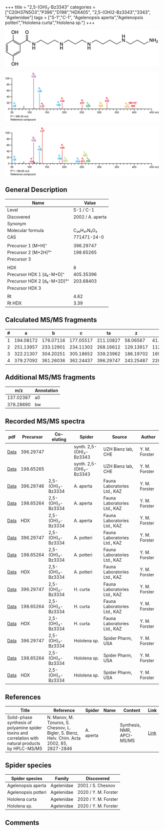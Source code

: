 +++
title = "2,5-(OH)₂-Bz3343"
categories = ["C20H37N5O3","P396","D198","HDX405",
"2,5-(OH)2-Bz3343","3343",
"Agelenidae"]
tags = ["S-1","C-1",
"Agelenopsis aperta","Agelenopsis potteri","Hololena curta","Hololena sp."]
+++

![](/img/2-5-OH2-Bz3343.png)

![](/img_MSMS/396_2-5-OH2-Bz3343.png?classes=border)

![](/img_MSMS/396_2-5-OH2-Bz3343_2.png?classes=border)

## General Description

| Name                        | Value            |
|-----------------------------|------------------|
| Level                       | S-1 / C-1                |
| Discovered                  | 2002 / A. aperta |
| Synonym                     |                  |
| Molecular formula           | C₂₀H₃₇N₅O₃       |
| CAS                         | 771471-24-0      |
|                             |                  |
| Precursor 1 [M+H]⁺          | 396.29747        |
| Precursor 2 [M+2H]²⁺        | 198.65265        |
| Precursor 3                 |                  |
|                             |                  |
| HDX                         | 8                |
| Precursor HDX 1 [d₈-M+D]⁺   | 405.35396        |
| Precursor HDX 2 [d₈-M+2D]²⁺ | 203.68403        |
| Precursor HDX 3             |                  |
|                             |                  |
| Rt                          | 4.62             |
| Rt HDX                      | 3.39             |

## Calculated MS/MS fragments

| # | a         | b         | c         | ta        | z         | y         | tz        |
|---|-----------|-----------|-----------|-----------|-----------|-----------|-----------|
| 1 | 194.08172 | 176.07116 | 177.05517 | 211.10827 | 58.06567  | 41.03912  | 75.09222  |
| 2 | 251.13957 | 233.12901 | 234.11302 | 268.16612 | 129.13917 | 112.11262 | 146.16572 |
| 3 | 322.21307 | 304.20251 | 305.18652 | 339.23962 | 186.19702 | 169.17047 | 203.22357 |
| 4 | 379.27092 | 361.26036 | 362.24437 | 396.29747 | 243.25487 | 226.22832 | 260.28142 |

## Additional MS/MS fragments

| m/z       | Annotation |
|-----------|------------|
| 137.02387 | a0         |
| 378.28690 | bw         |

## Recorded MS/MS spectra

| pdf                                                                | Precursor | Co-eluting       | Spider                  | Source                       | Author        |
|--------------------------------------------------------------------|-----------|------------------|-------------------------|------------------------------|---------------|
| [Data](/pdf/396_2-5-OH2-Bz3343_4-62.pdf)                           | 396.29747 |                  | synth. 2,5-(OH)₂-Bz3343 | UZH Bienz lab, CHE           | Y. M. Forster |
| [Data](/pdf/396_2-5-OH2-Bz3343_4-62_2.pdf)                         | 198.65265 |                  | synth. 2,5-(OH)₂-Bz3343 | UZH Bienz lab, CHE           | Y. M. Forster |
| [Data](/pdf/A-aperta/396_2-5-OH2-Bz3334_2-5-OH2-Bz3343_Aa.pdf)     | 396.29746 | 2,5-(OH)₂-Bz3334 | A. aperta               | Fauna Laboratories Ltd., KAZ | Y. M. Forster |
| [Data](/pdf/A-aperta/396_2-5-OH2-Bz3334_2-5-OH2-Bz3343_Aa_2.pdf)   | 198.65264 | 2,5-(OH)₂-Bz3334 | A. aperta               | Fauna Laboratories Ltd., KAZ | Y. M. Forster |
| [Data](/pdf/A-aperta/396_2-5-OH2-Bz3334_2-5-OH2-Bz3343_Aa_HDX.pdf) | HDX       | 2,5-(OH)₂-Bz3334 | A. aperta               | Fauna Laboratories Ltd., KAZ | Y. M. Forster |
| [Data](/pdf/A-potteri/396_2-5-OH2-Bz3334_2-5-OH2-Bz3343_Ap.pdf) | 396.29747 | 2,5-(OH)₂-Bz3334  | A. potteri | Fauna Laboratories Ltd., KAZ | Y. M. Forster |
| [Data](/pdf/A-potteri/396_2-5-OH2-Bz3334_2-5-OH2-Bz3343_Ap_2.pdf) | 198.65264 | 2,5-(OH)₂-Bz3334  | A. potteri | Fauna Laboratories Ltd., KAZ | Y. M. Forster |
| [Data](/pdf/A-potteri/396_2-5-OH2-Bz3334_2-5-OH2-Bz3343_Ap_HDX.pdf) | HDX | 2,5-(OH)₂-Bz3334  | A. potteri | Fauna Laboratories Ltd., KAZ | Y. M. Forster |
| [Data](/pdf/H-curta/396_2-5-OH2-Bz3334_2-5-OH2-Bz3343_Hc.pdf) | 396.29747 | 2,5-(OH)₂-Bz3334          | H. curta | Fauna Laboratories Ltd., KAZ | Y. M. Forster |
| [Data](/pdf/H-curta/396_2-5-OH2-Bz3334_2-5-OH2-Bz3343_Hc_2.pdf) | 198.65264 | 2,5-(OH)₂-Bz3334          | H. curta | Fauna Laboratories Ltd., KAZ | Y. M. Forster |
| [Data](/pdf/H-curta/396_2-5-OH2-Bz3334_2-5-OH2-Bz3343_Hc_HDX.pdf) | HDX | 2,5-(OH)₂-Bz3334          | H. curta | Fauna Laboratories Ltd., KAZ | Y. M. Forster |
| [Data](/pdf/Hololena-sp/396_2-5-OH2-Bz3334_2-5-OH2-Bz3343_Ho-sp.pdf) | 396.29747 | 2,5-(OH)₂-Bz3334          | Hololena sp. | Spider Pharm, USA | Y. M. Forster |
| [Data](/pdf/Hololena-sp/396_2-5-OH2-Bz3334_2-5-OH2-Bz3343_Ho-sp_2.pdf) | 198.65264 | 2,5-(OH)₂-Bz3334          | Hololena sp. | Spider Pharm, USA | Y. M. Forster |
| [Data](/pdf/Hololena-sp/396_2-5-OH2-Bz3334_2-5-OH2-Bz3343_Ho-sp_HDX.pdf) | HDX | 2,5-(OH)₂-Bz3334          | Hololena sp. | Spider Pharm, USA | Y. M. Forster |

## References

| Title                                                                                                | Reference                                                                                   | Spider    | Name   | Content                    | Link                                              |
|------------------------------------------------------------------------------------------------------|---------------------------------------------------------------------------------------------|-----------|--------|----------------------------|---------------------------------------------------|
| Solid-phase synthesis of polyamine spider toxins and correlation with natural products by HPLC-MS/MS | N. Manov, M. Tzouros, S. Chesnov, L. Bigler, S. Bienz, Helv. Chim. Acta 2002, 85, 2827-2846 | A. aperta |        | Synthesis, NMR, APCI-MS/MS | [Link](https://onlinelibrary.wiley.com/doi/abs/10.1002/1522-2675%28200209%2985%3A9%3C2827%3A%3AAID-HLCA2827%3E3.0.CO%3B2-5) |

## Spider species

| Spider species     | Family     | Discovered        |
|--------------------|------------|-------------------|
| Agelenopsis aperta | Agelenidae | 2001 / S. Chesnov |
| Agelenopsis potteri | Agelenidae | 2020 / Y. M. Forster |
| Hololena curta | Agelenidae | 2020 / Y. M. Forster |
| Hololena sp. | Agelenidae | 2020 / Y. M. Forster |

## Comments